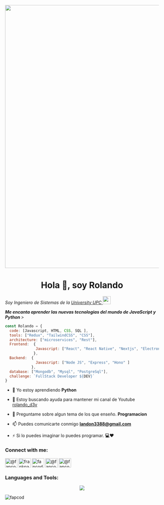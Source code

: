 <img src="https://user-images.githubusercontent.com/33987212/90967020-ff745080-e49e-11ea-96fb-891eb03b2dee.gif" width="860">
<h1 align="center">Hola 👋, soy Rolando </h1>

<p><em>Soy Ingeniero de Sistemas de la <a href="https://www.upc.edu.pe/" target="blank" >University UPC </a><img  src="https://www.upc.edu.pe/static/img/logo_upc_red.png" width="26">
</em></p>

<em><b> Me encanta aprender las nuevas tecnologias del mundo de JavaScript y Python </b> > </em>


```javascript
const Rolando = {
  code: [Javascript, HTML, CSS, SQL ],
  tools: ["Redux", "TailwindCSS", "CSS"],
  architecture: ["microservices", "Rest"],
  Frontend:  {
              Javascript: ["React", "React Native", "Nextjs", "Electron JS"],
             },
  Backend:  {
              Javascript: ["Node JS", "Express", "Hono" ]
            },
  database: ["Mongodb", "Mysql", "PostgreSql"],
  challenge: `FullStack Developer ${DEV}`
}
```



- 🌱 Yo estoy aprendiendo **Python**

- 🤝 Estoy buscando ayuda para mantener mi canal de Youtube [rolando_d3v](https://www.youtube.com/@rolando_d3v)

- 💬 Preguntame sobre algun tema de los que enseño. **Programacion**

- 📫 Puedes comunicarte conmigo **landon3388@gmail.com**

- ⚡ Si lo puedes imaginar lo puedes programar. **💻❤️**

<h3 align="left">Connect with me:</h3>
<p align="left">
<a href="https://twitter.com/landon3388" target="blank"><img align="center" src="https://raw.githubusercontent.com/rahuldkjain/github-profile-readme-generator/master/src/images/icons/Social/twitter.svg" alt="@fapcod1" height="30" width="40" /></a>
<a href="https://linkedin.com/in/rolando-abraham-mamani-flores" target="blank"><img align="center" src="https://raw.githubusercontent.com/rahuldkjain/github-profile-readme-generator/master/src/images/icons/Social/linked-in-alt.svg" alt="frankpa" height="30" width="40" /></a>
<a href="https://fb.com/rolandod3v" target="blank"><img align="center" src="https://raw.githubusercontent.com/rahuldkjain/github-profile-readme-generator/master/src/images/icons/Social/facebook.svg" alt="fapcod" height="30" width="40" /></a>
<a href="https://instagram.com/rolando_d3v" target="blank"><img align="center" src="https://raw.githubusercontent.com/rahuldkjain/github-profile-readme-generator/master/src/images/icons/Social/instagram.svg" alt="@fapcod" height="30" width="40" /></a>
<a href="https://www.youtube.com/@rolando_d3v" target="blank"><img align="center" src="https://raw.githubusercontent.com/rahuldkjain/github-profile-readme-generator/master/src/images/icons/Social/youtube.svg" alt="@fapcod" height="30" width="40" /></a>
</p>


<h3 align="left">Languages and Tools:</h3>


<p align="center">
  <a href="https://skillicons.dev">
    <img src="https://skillicons.dev/icons?i=git,github,ts,vite,vscode,sass,redux,js,bun,nodejs,electron,express,prisma,mysql,postgres,nextjs,notion,ngix,figma,react,python,css&theme=dark" />
  </a>
</p>



<p><img align="left" src="https://github-readme-stats.vercel.app/api/top-langs?username=rolando-d3v&show_icons=true&locale=en&layout=compact" alt="fapcod" /></p>





